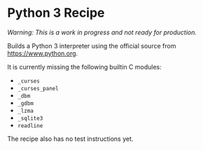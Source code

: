 # Python 3 Recipe

*Warning: This is a work in progress and not ready for production.*

Builds a Python 3 interpreter using the official source from
https://www.python.org.

It is currently missing the following builtin C modules:

* `_curses`
* `_curses_panel`
* `_dbm`
* `_gdbm`
* `_lzma`
* `_sqlite3`
* `readline`

The recipe also has no test instructions yet.
